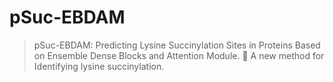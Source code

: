 # pSuc-EBDAM
> pSuc-EBDAM: Predicting Lysine Succinylation Sites in Proteins Based on Ensemble Dense Blocks and Attention Module.
🐹 A new method for Identifying lysine succinylation.
